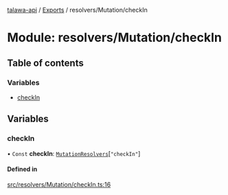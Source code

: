 [talawa-api](../README.md) / [Exports](../modules.md) / resolvers/Mutation/checkIn

# Module: resolvers/Mutation/checkIn

## Table of contents

### Variables

- [checkIn](resolvers_Mutation_checkIn.md#checkin)

## Variables

### checkIn

• `Const` **checkIn**: [`MutationResolvers`](types_generatedGraphQLTypes.md#mutationresolvers)[``"checkIn"``]

#### Defined in

[src/resolvers/Mutation/checkIn.ts:16](https://github.com/PalisadoesFoundation/talawa-api/blob/3a8a11a/src/resolvers/Mutation/checkIn.ts#L16)
